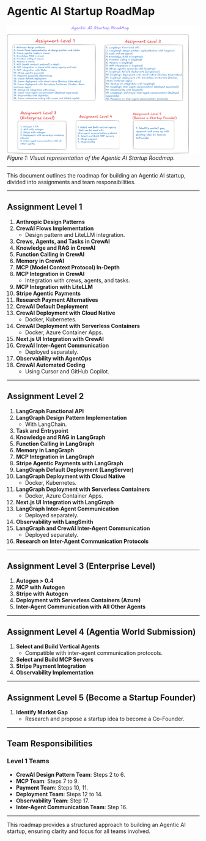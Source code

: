 # Agentic AI Startup RoadMap

![Agentic AI Roadmap](./static/agentic-ai-startup-roadmap.png)  
*Figure 1: Visual representation of the Agentic AI Startup Roadmap.*

---

This document outlines the roadmap for building an Agentic AI startup, divided into assignments and team responsibilities.

---

## Assignment Level 1

1. **Anthropic Design Patterns**
2. **CrewAI Flows Implementation**  
   - Design pattern and LiteLLM integration.
3. **Crews, Agents, and Tasks in CrewAI**
4. **Knowledge and RAG in CrewAI**
5. **Function Calling in CrewAI**
6. **Memory in CrewAI**
7. **MCP (Model Context Protocol) In-Depth**
8. **MCP Integration in CrewAI**  
   - Integration with crews, agents, and tasks.
9. **MCP Integration with LiteLLM**
10. **Stripe Agentic Payments**
11. **Research Payment Alternatives**
12. **CrewAI Default Deployment**
13. **CrewAI Deployment with Cloud Native**  
    - Docker, Kubernetes.
14. **CrewAI Deployment with Serverless Containers**  
    - Docker, Azure Container Apps.
15. **Next.js UI Integration with CrewAI**
16. **CrewAI Inter-Agent Communication**  
    - Deployed separately.
17. **Observability with AgentOps**
18. **CrewAI Automated Coding**  
    - Using Cursor and GitHub Copilot.

---

## Assignment Level 2

1. **LangGraph Functional API**
2. **LangGraph Design Pattern Implementation**  
   - With LangChain.
3. **Task and Entrypoint**
4. **Knowledge and RAG in LangGraph**
5. **Function Calling in LangGraph**
6. **Memory in LangGraph**
7. **MCP Integration in LangGraph**
8. **Stripe Agentic Payments with LangGraph**
9. **LangGraph Default Deployment (LangServer)**
10. **LangGraph Deployment with Cloud Native**  
    - Docker, Kubernetes.
11. **LangGraph Deployment with Serverless Containers**  
    - Docker, Azure Container Apps.
12. **Next.js UI Integration with LangGraph**
13. **LangGraph Inter-Agent Communication**  
    - Deployed separately.
14. **Observability with LangSmith**
15. **LangGraph and CrewAI Inter-Agent Communication**  
    - Deployed separately.
16. **Research on Inter-Agent Communication Protocols**

---

## Assignment Level 3 (Enterprise Level)

1. **Autogen > 0.4**
2. **MCP with Autogen**
3. **Stripe with Autogen**
4. **Deployment with Serverless Containers (Azure)**
5. **Inter-Agent Communication with All Other Agents**

---

## Assignment Level 4 (Agentia World Submission)

1. **Select and Build Vertical Agents**  
   - Compatible with inter-agent communication protocols.
2. **Select and Build MCP Servers**
3. **Stripe Payment Integration**
4. **Observability Implementation**

---

## Assignment Level 5 (Become a Startup Founder)

1. **Identify Market Gap**  
   - Research and propose a startup idea to become a Co-Founder.

---

## Team Responsibilities

### Level 1 Teams

- **CrewAI Design Pattern Team**: Steps 2 to 6.
- **MCP Team**: Steps 7 to 9.
- **Payment Team**: Steps 10, 11.
- **Deployment Team**: Steps 12 to 14.
- **Observability Team**: Step 17.
- **Inter-Agent Communication Team**: Step 16.

---

This roadmap provides a structured approach to building an Agentic AI startup, ensuring clarity and focus for all teams involved.